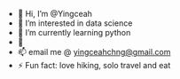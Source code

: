 - 👋 Hi, I’m @Yingceah
- 👀 I’m interested in data science 
- 🌱 I’m currently learning python
- 💞️ 
- 📫 email me @ yingceahchng@gmail.com
- ⚡ Fun fact: love hiking, solo travel and eat

<!---
Yingceah/Yingceah is a ✨ special ✨ repository because its `README.md` (this file) appears on your GitHub profile.
You can click the Preview link to take a look at your changes.
--->

